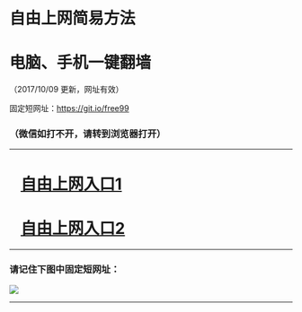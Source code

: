﻿# 自由上网简易方法

# 电脑、手机一键翻墙

（2017/10/09 更新，网址有效）

固定短网址：https://git.io/free99

### （微信如打不开，请转到浏览器打开）


***





# &nbsp;&nbsp; <a href="http://ft242034191.fwq-tz-1001.info/fwqtz01.html?t=100900129140 " target="_blank">自由上网入口1</a>
# &nbsp;&nbsp; <a href="http://ft1825916175.fwq-tz-1002.info/fwqtz02.html?t=100900114777 " target="_blank">自由上网入口2</a>
***

### 请记住下图中固定短网址：

<img src="https://s3-us-west-2.amazonaws.com/fwq-1001/yjfq-20170905okok.png" /> 


***

